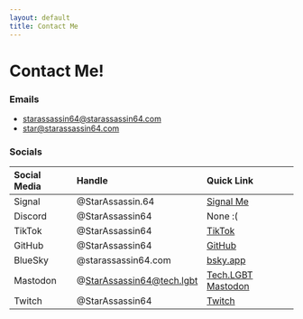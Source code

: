 ```yaml
---
layout: default
title: Contact Me
---
```

# Contact Me!

### Emails ###
* [starassassin64@starassassin64.com](mailto://starassassin64@starassassin64.com)
* [star@starassassin64.com](mailto://star@starassassin64.com)

### Socials ###

| Social Media | Handle           | Quick Link                                                                                          |
|:-------------|:-----------------|:----------------------------------------------------------------------------------------------------|
| Signal       | @StarAssassin.64 | [Signal Me](https://signal.me/#eu/tHK0RX3UqktuyBCp1qR38gTbhp4OKeGZkZuEhSwciBXgS-APFWtMKKgE88pVWOfe) |
| Discord      | @StarAssassin64  | None :(                                                                                             |
| TikTok       | @StarAssassin64  | [TikTok](https://www.tiktok.com/@starassassin64)                                                    |
| GitHub       | @StarAssassin64  | [GitHub](https://github.com/starassassin64)                                                         |
| BlueSky      | @starassassin64.com | [bsky.app]( rel="me") |
| Mastodon     | @StarAssassin64@tech.lgbt | [Tech.LGBT Mastodon](https://tech.lgbt/@starassassin64) |
| Twitch       | @StarAssassin64  | [Twitch](https://twitch.tv/starassassin64) |

